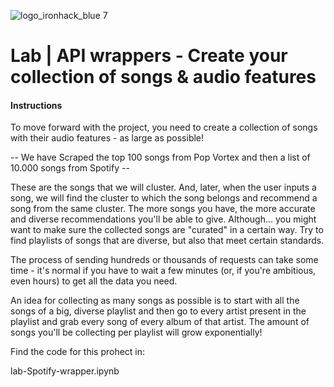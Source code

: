 ![logo_ironhack_blue 7](https://user-images.githubusercontent.com/23629340/40541063-a07a0a8a-601a-11e8-91b5-2f13e4e6b441.png)

# Lab | API wrappers - Create your collection of songs & audio features


#### Instructions 


To move forward with the project, you need to create a collection of songs with their audio features - as large as possible! 

-- We have Scraped the top 100 songs from Pop Vortex and then a list of 10.000 songs from Spotify -- 

These are the songs that we will cluster. And, later, when the user inputs a song, we will find the cluster to which the song belongs and recommend a song from the same cluster.
The more songs you have, the more accurate and diverse recommendations you'll be able to give. Although... you might want to make sure the collected songs are "curated" in a certain way. Try to find playlists of songs that are diverse, but also that meet certain standards.

The process of sending hundreds or thousands of requests can take some time - it's normal if you have to wait a few minutes (or, if you're ambitious, even hours) to get all the data you need.

An idea for collecting as many songs as possible is to start with all the songs of a big, diverse playlist and then go to every artist present in the playlist and grab every song of every album of that artist. The amount of songs you'll be collecting per playlist will grow exponentially!

Find the code for this prohect in: 

lab-Spotify-wrapper.ipynb
